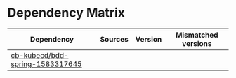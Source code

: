 # Dependency Matrix

Dependency | Sources | Version | Mismatched versions
---------- | ------- | ------- | -------------------
[cb-kubecd/bdd-spring-1583317645](https://github.com/cb-kubecd/bdd-spring-1583317645.git) |  | []() | 
